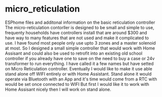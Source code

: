 # micro_reticulation
ESPhome files and additonal information on the basic reticulation controller
The micro-reticulation contorller is designed to be small and simple to use, frequenty households have controllers install that are around $300 and have way to many features that are not used and make it complicated to use. I have found most people only use upto 3 zones and a master solenoid at most. So I designed a small simple controller that would work with Home Assisant and could also be used to retrofit into an existing old school controller if you already have one to save on the need to buy a case or 24v transformer to run everything.
I have called it a few names but have setted on Micro Reticulation controller.  Eventually I would like to make it use able stand alone off WIFI entirely  or with Home Assistant. Stand alone it would operate via Bluetooth with an App and it's time would come from a RTC with would be set once connected to WIFI
But first I would like it to work with Home Assisant nicely then I will work on stand alone.
